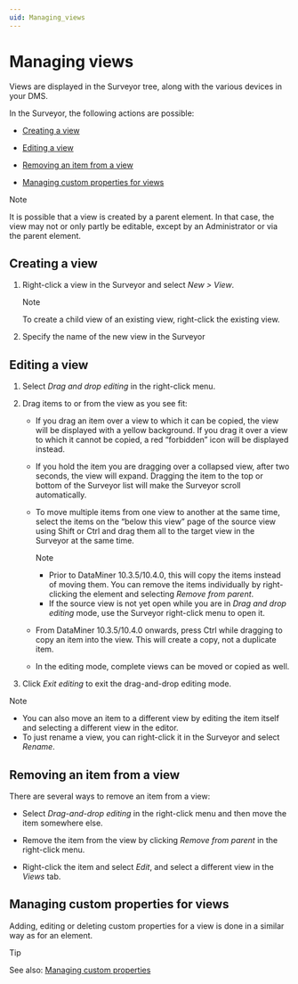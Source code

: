 ```yaml
---
uid: Managing_views
---
```


# Managing views

Views are displayed in the Surveyor tree, along with the various devices in your DMS.

In the Surveyor, the following actions are possible:

- [Creating a view](#creating-a-view)

- [Editing a view](#editing-a-view)

- [Removing an item from a view](#removing-an-item-from-a-view)

- [Managing custom properties for views](#managing-custom-properties-for-views)

> [!NOTE]
> It is possible that a view is created by a parent element. In that case, the view may not or only partly be editable, except by an Administrator or via the parent element.

## Creating a view

1. Right-click a view in the Surveyor and select *New \> View*.

   > [!NOTE]
   > To create a child view of an existing view, right-click the existing view.

1. Specify the name of the new view in the Surveyor

## Editing a view

1. Select *Drag and drop editing* in the right-click menu.

1. Drag items to or from the view as you see fit:

   - If you drag an item over a view to which it can be copied, the view will be displayed with a yellow background. If you drag it over a view to which it cannot be copied, a red “forbidden” icon will be displayed instead.

   - If you hold the item you are dragging over a collapsed view, after two seconds, the view will expand. Dragging the item to the top or bottom of the Surveyor list will make the Surveyor scroll automatically.

   - To move multiple items from one view to another at the same time, select the items on the “below this view” page of the source view using Shift or Ctrl and drag them all to the target view in the Surveyor at the same time.

     > [!NOTE]
     >
     > - Prior to DataMiner 10.3.5/10.4.0, this will copy the items instead of moving them. You can remove the items individually by right-clicking the element and selecting *Remove from parent*.
     > - If the source view is not yet open while you are in *Drag and drop editing* mode, use the Surveyor right-click menu to open it.

   - From DataMiner 10.3.5/10.4.0 onwards, press Ctrl while dragging to copy an item into the view. This will create a copy, not a duplicate item.

   - In the editing mode, complete views can be moved or copied as well.

1. Click *Exit editing* to exit the drag-and-drop editing mode.

> [!NOTE]
>
> - You can also move an item to a different view by editing the item itself and selecting a different view in the editor.
> - To just rename a view, you can right-click it in the Surveyor and select *Rename*.

## Removing an item from a view

There are several ways to remove an item from a view:

- Select *Drag-and-drop editing* in the right-click menu and then move the item somewhere else.

- Remove the item from the view by clicking *Remove from parent* in the right-click menu.

- Right-click the item and select *Edit*, and select a different view in the *Views* tab.

## Managing custom properties for views

Adding, editing or deleting custom properties for a view is done in a similar way as for an element.

> [!TIP]
> See also: [Managing custom properties](xref:Managing_element_properties)
